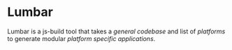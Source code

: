 # Lumbar #

Lumbar is a js-build tool that takes a _general codebase_ and list of _platforms_ to generate modular _platform specific applications_.

